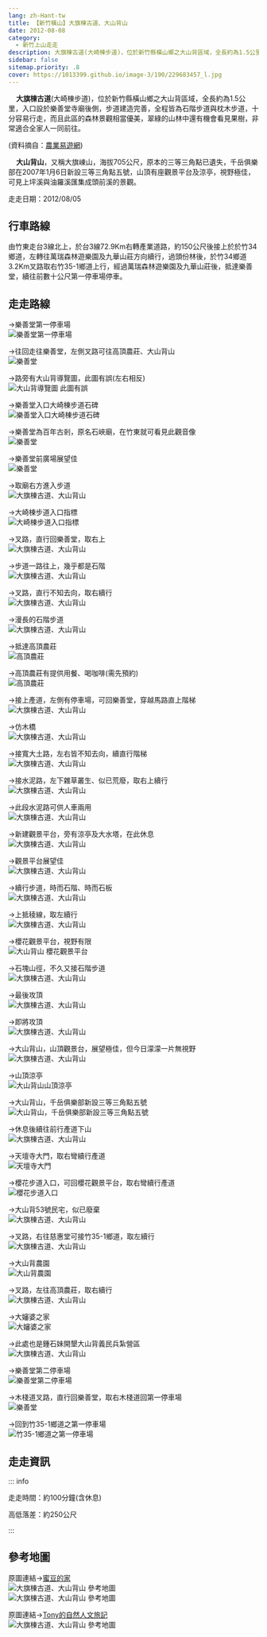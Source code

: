 ```yaml
---
lang: zh-Hant-tw
title: 【新竹橫山】大旗棟古道、大山背山
date: 2012-08-08
category: 
  - 新竹上山走走
description: 大旗棟古道(大崎棟步道)，位於新竹縣橫山鄉之大山背區域，全長約為1.5公里，入口設於樂善堂寺廟後側，步道建造完善，全程皆為石階步道與枕木步道，十分容易行走，而且此區的森林景觀相當優美，翠綠的山林中還有機會看見果樹，非常適合全家人一同前往。(資料摘自：[農業易遊網](http://ezfun.coa.gov.tw/view.php?theme=route&id=F_huei_20071015020134&city=J&class=R01)) 大山背山，又稱大旗崠山，海拔705公尺，原本的三等三角點已遺失，千岳俱樂部在2007年1月6日新設三等三角點五號，山頂有座觀景平台及涼亭，視野極佳，可見上坪溪與油羅溪匯集成頭前溪的景觀。
sidebar: false
sitemap.priority: .8
cover: https://1013399.github.io/image-3/190/229683457_l.jpg
---
```


    **大旗棟古道**(大崎棟步道)，位於新竹縣橫山鄉之大山背區域，全長約為1.5公里，入口設於樂善堂寺廟後側，步道建造完善，全程皆為石階步道與枕木步道，十分容易行走，而且此區的森林景觀相當優美，翠綠的山林中還有機會看見果樹，非常適合全家人一同前往。

(資料摘自：[農業易遊網](http://ezfun.coa.gov.tw/view.php?theme=route&id=F_huei_20071015020134&city=J&class=R01))  

    **大山背山**，又稱大旗崠山，海拔705公尺，原本的三等三角點已遺失，千岳俱樂部在2007年1月6日新設三等三角點五號，山頂有座觀景平台及涼亭，視野極佳，可見上坪溪與油羅溪匯集成頭前溪的景觀。

<!-- more -->

走走日期：2012/08/05

## 行車路線 
由竹東走台3線北上，於台3線72.9Km右轉產業道路，約150公尺後接上於於竹34鄉道，左轉往萬瑞森林遊樂園及九華山莊方向續行，過頭份林後，於竹34鄉道3.2Km叉路取右竹35-1鄉道上行，經過萬瑞森林遊樂園及九華山莊後，抵達樂善堂，續往前數十公尺第一停車場停車。

## 走走路線
→樂善堂第一停車場  
![樂善堂第一停車場](https://1013399.github.io/image-3/190/229683060_l.jpg)

→往回走往樂善堂，左側叉路可往高頂農莊、大山背山  
![樂善堂](https://1013399.github.io/image-3/190/229683214_l.jpg)

→路旁有大山背導覽圖，此圖有誤(左右相反)  
![大山背導覽圖 此圖有誤](https://1013399.github.io/image-3/190/229683229_l.jpg)

→樂善堂入口大崎棟步道石碑  
![樂善堂入口大崎棟步道石碑](https://1013399.github.io/image-3/190/229683238_l.jpg)

→樂善堂為百年古剎，原名石峽廟，在竹東就可看見此觀音像  
![樂善堂](https://1013399.github.io/image-3/190/229683247_l.jpg)

→樂善堂前廣場展望佳  
![樂善堂](https://1013399.github.io/image-3/190/229683259_l.jpg)

→取廟右方進入步道  
![大旗棟古道、大山背山](https://1013399.github.io/image-3/190/229683272_l.jpg)

→大崎棟步道入口指標  
![大崎棟步道入口指標](https://1013399.github.io/image-3/190/229683279_l.jpg)

→叉路，直行回樂善堂，取右上  
![大旗棟古道、大山背山](https://1013399.github.io/image-3/190/229683287_l.jpg)

→步道一路往上，幾乎都是石階  
![大旗棟古道、大山背山](https://1013399.github.io/image-3/190/229683299_l.jpg)

→叉路，直行不知去向，取右續行  
![大旗棟古道、大山背山](https://1013399.github.io/image-3/190/229683310_l.jpg)

→漫長的石階步道  
![大旗棟古道、大山背山](https://1013399.github.io/image-3/190/229683319_l.jpg)

→抵達高頂農莊  
![高頂農莊](https://1013399.github.io/image-3/190/229683332_l.jpg)

→高頂農莊有提供用餐、喝咖啡(需先預約)  
![高頂農莊](https://1013399.github.io/image-3/190/229683376_l.jpg)

→接上產道，左側有停車場，可回樂善堂，穿越馬路直上階梯  
![大旗棟古道、大山背山](https://1013399.github.io/image-3/190/229683386_l.jpg)

→仿木橋  
![大旗棟古道、大山背山](https://1013399.github.io/image-3/190/229683397_l.jpg)

→接寬大土路，左右皆不知去向，續直行階梯  
![大旗棟古道、大山背山](https://1013399.github.io/image-3/190/229683409_l.jpg)

→接水泥路，左下雜草叢生、似已荒廢，取右上續行  
![大旗棟古道、大山背山](https://1013399.github.io/image-3/190/229683423_l.jpg)

→此段水泥路可供人車兩用  
![大旗棟古道、大山背山](https://1013399.github.io/image-3/190/229683439_l.jpg)

→新建觀景平台，旁有涼亭及大水塔，在此休息  
![大旗棟古道、大山背山](https://1013399.github.io/image-3/190/229683448_l.jpg)

→觀景平台展望佳  
![大旗棟古道、大山背山](https://1013399.github.io/image-3/190/229683457_l.jpg)

→續行步道，時而石階、時而石板  
![大旗棟古道、大山背山](https://1013399.github.io/image-3/190/229683473_l.jpg)

→上抵稜線，取左續行  
![大旗棟古道、大山背山](https://1013399.github.io/image-3/190/229683510_l.jpg)

→櫻花觀景平台，視野有限  
![大山背山 櫻花觀景平台](https://1013399.github.io/image-3/190/229683516_l.jpg)

→石塊山徑，不久又接石階步道  
![大旗棟古道、大山背山](https://1013399.github.io/image-3/190/229683528_l.jpg)

→最後攻頂  
![大旗棟古道、大山背山](https://1013399.github.io/image-3/190/229683540_l.jpg)

→即將攻頂  
![大旗棟古道、大山背山](https://1013399.github.io/image-3/190/229683547_l.jpg)

→大山背山，山頂觀景台，展望極佳，但今日濛濛一片無視野  
![大旗棟古道、大山背山](https://1013399.github.io/image-3/190/229683554_l.jpg)

→山頂涼亭  
![大山背山山頂涼亭](https://1013399.github.io/image-3/190/229683560_l.jpg)

→大山背山，千岳俱樂部新設三等三角點五號  
![大山背山，千岳俱樂部新設三等三角點五號](https://1013399.github.io/image-3/190/229683567_l.jpg)

→休息後續往前行產道下山  
![大旗棟古道、大山背山](https://1013399.github.io/image-3/190/229683573_l.jpg)

→天壇寺大門，取右彎續行產道  
![天壇寺大門](https://1013399.github.io/image-3/190/229683580_l.jpg)

→櫻花步道入口，可回櫻花觀景平台，取右彎續行產道  
![櫻花步道入口](https://1013399.github.io/image-3/190/229683589_l.jpg)

→大山背53號民宅，似已廢棄  
![大旗棟古道、大山背山](https://1013399.github.io/image-3/190/229683595_l.jpg)

→叉路，右往慈惠堂可接竹35-1鄉道，取左續行  
![大旗棟古道、大山背山](https://1013399.github.io/image-3/190/229683604_l.jpg)

→大山背農園  
![大山背農園](https://1013399.github.io/image-3/190/229683612_l.jpg)

→叉路，左往高頂農莊，取右續行  
![大旗棟古道、大山背山](https://1013399.github.io/image-3/190/229683619_l.jpg)

→大嬸婆之家  
![大嬸婆之家](https://1013399.github.io/image-3/190/229683626_l.jpg)

→此處也是鍾石妹開墾大山背義民兵紮營區  
![大旗棟古道、大山背山](https://1013399.github.io/image-3/190/229683635_l.jpg)

→樂善堂第二停車場  
![樂善堂第二停車場](https://1013399.github.io/image-3/190/229683644_l.jpg)

→木棧道叉路，直行回樂善堂，取右木棧道回第一停車場  
![樂善堂](https://1013399.github.io/image-3/190/229683652_l.jpg)

→回到竹35-1鄉道之第一停車場  
![竹35-1鄉道之第一停車場](https://1013399.github.io/image-3/190/229683659_l.jpg)

## 走走資訊

::: info

走走時間：約100分鐘(含休息)

高低落差：約250公尺

:::

## 參考地圖
原圖連結→[蜜豆的家](http://tw.myblog.yahoo.com/kentjon106/article?mid=3631&prev=3686&next=-1)  
![大旗棟古道、大山背山 參考地圖](https://1013399.github.io/image-3/190/229684615_l.jpg)  
![大旗棟古道、大山背山 參考地圖](https://1013399.github.io/image-3/190/229684610_l.jpg)

原圖連結→[Tony的自然人文旅記](http://www.tonyhuang39.com/tony0876/tony0876.html)  
![大旗棟古道、大山背山 參考地圖](https://1013399.github.io/image-3/190/229922922_l.jpg)